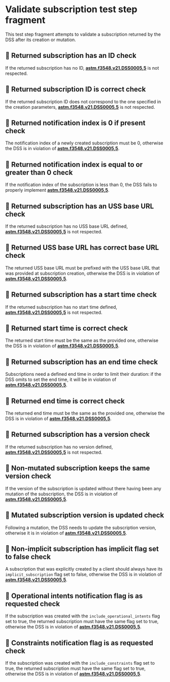 # Validate subscription test step fragment

This test step fragment attempts to validate a subscription returned by the DSS after its creation or mutation.

## 🛑 Returned subscription has an ID check

If the returned subscription has no ID, **[astm.f3548.v21.DSS0005,5](../../../../requirements/astm/f3548/v21.md)** is not respected.

## 🛑 Returned subscription ID is correct check

If the returned subscription ID does not correspond to the one specified in the creation parameters,
**[astm.f3548.v21.DSS0005,5](../../../../requirements/astm/f3548/v21.md)** is not respected.

## 🛑 Returned notification index is 0 if present check

The notification index of a newly created subscription must be 0, otherwise the DSS is in violation of **[astm.f3548.v21.DSS0005,5](../../../../requirements/astm/f3548/v21.md)**.

## 🛑 Returned notification index is equal to or greater than 0 check

If the notification index of the subscription is less than 0, the DSS fails to properly implement **[astm.f3548.v21.DSS0005,5](../../../../requirements/astm/f3548/v21.md)**.

## 🛑 Returned subscription has an USS base URL check

If the returned subscription has no USS base URL defined, **[astm.f3548.v21.DSS0005,5](../../../../requirements/astm/f3548/v21.md)** is not respected.

## 🛑 Returned USS base URL has correct base URL check

The returned USS base URL must be prefixed with the USS base URL that was provided at subscription creation, otherwise the DSS is in violation of **[astm.f3548.v21.DSS0005,5](../../../../requirements/astm/f3548/v21.md)**.

## 🛑 Returned subscription has a start time check

If the returned subscription has no start time defined, **[astm.f3548.v21.DSS0005,5](../../../../requirements/astm/f3548/v21.md)** is not respected.

## 🛑 Returned start time is correct check

The returned start time must be the same as the provided one, otherwise the DSS is in violation of **[astm.f3548.v21.DSS0005,5](../../../../requirements/astm/f3548/v21.md)**.

## 🛑 Returned subscription has an end time check

Subscriptions need a defined end time in order to limit their duration: if the DSS omits to set the end time, it will be in violation of **[astm.f3548.v21.DSS0005,5](../../../../requirements/astm/f3548/v21.md)**.

## 🛑 Returned end time is correct check

The returned end time must be the same as the provided one, otherwise the DSS is in violation of **[astm.f3548.v21.DSS0005,5](../../../../requirements/astm/f3548/v21.md)**.

## 🛑 Returned subscription has a version check

If the returned subscription has no version defined, **[astm.f3548.v21.DSS0005,5](../../../../requirements/astm/f3548/v21.md)** is not respected.

## 🛑 Non-mutated subscription keeps the same version check

If the version of the subscription is updated without there having been any mutation of the subscription, the DSS is in violation of **[astm.f3548.v21.DSS0005,5](../../../../requirements/astm/f3548/v21.md)**.

## 🛑 Mutated subscription version is updated check

Following a mutation, the DSS needs to update the subscription version, otherwise it is in violation of **[astm.f3548.v21.DSS0005,5](../../../../requirements/astm/f3548/v21.md)**.

## 🛑 Non-implicit subscription has implicit flag set to false check

A subscription that was explicitly created by a client should always have its `implicit_subscription` flag set to false,
otherwise the DSS is in violation of **[astm.f3548.v21.DSS0005,5](../../../../requirements/astm/f3548/v21.md)**.

## 🛑 Operational intents notification flag is as requested check

If the subscription was created with the `include_operational_intents` flag set to true, the returned subscription must have the same flag set to true, otherwise the DSS is in violation of **[astm.f3548.v21.DSS0005,5](../../../../requirements/astm/f3548/v21.md)**.

## 🛑 Constraints notification flag is as requested check

If the subscription was created with the `include_constraints` flag set to true, the returned subscription must have the same flag set to true, otherwise the DSS is in violation of **[astm.f3548.v21.DSS0005,5](../../../../requirements/astm/f3548/v21.md)**.
